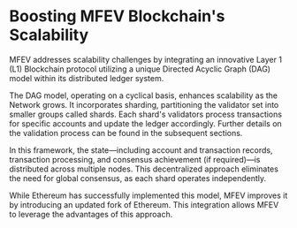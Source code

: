 # Boosting MFEV Blockchain's Scalability

MFEV addresses scalability challenges by integrating an innovative Layer 1 (L1) Blockchain protocol utilizing a unique Directed Acyclic Graph (DAG) model within its distributed ledger system.&#x20;

The DAG model, operating on a cyclical basis, enhances scalability as the Network grows. It incorporates sharding, partitioning the validator set into smaller groups called shards. Each shard's validators process transactions for specific accounts and update the ledger accordingly. Further details on the validation process can be found in the subsequent sections.&#x20;

In this framework, the state—including account and transaction records, transaction processing, and consensus achievement (if required)—is distributed across multiple nodes. This decentralized approach eliminates the need for global consensus, as each shard operates independently.

&#x20;While Ethereum has successfully implemented this model, MFEV improves it by introducing an updated fork of Ethereum. This integration allows MFEV to leverage the advantages of this approach.&#x20;
